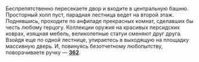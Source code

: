 Беспрепятственно пересекаете двор и входите в центральную башню. Просторный холл пуст, парадная лестница ведет на второй этаж. Поднявшись, проходите по анфиладе прекрасных комнат, сделавших бы честь любому герцогу. Коллекции оружия на красивых персидских коврах, изящная мебель, великолепные статуи сменяют друг друга. Взойдя еще по одной лестнице, упираетесь в выходящую на площадку массивную дверь. И, повинуясь безотчетному любопытству, поворачиваете ручку — [**362**](#n_362).

